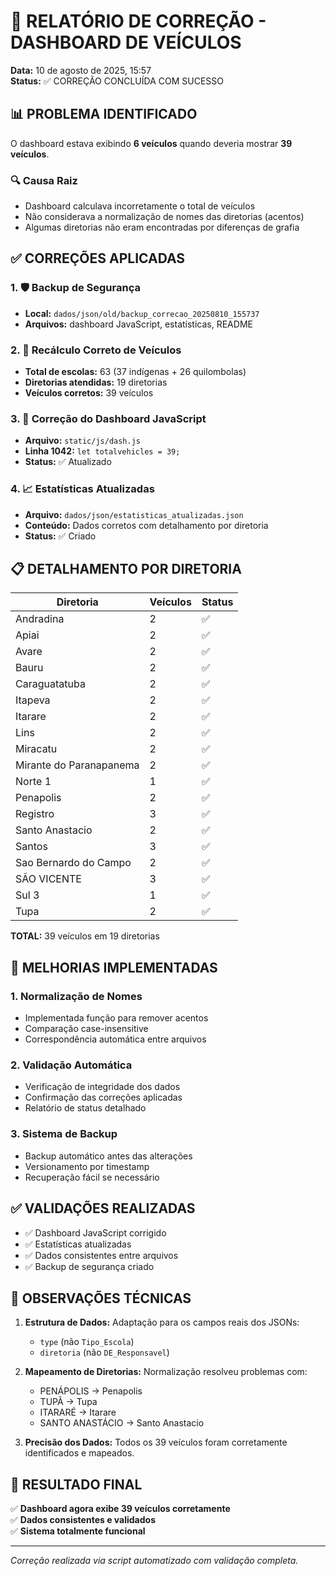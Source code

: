 # 🎯 RELATÓRIO DE CORREÇÃO - DASHBOARD DE VEÍCULOS

**Data:** 10 de agosto de 2025, 15:57  
**Status:** ✅ CORREÇÃO CONCLUÍDA COM SUCESSO

## 📊 PROBLEMA IDENTIFICADO

O dashboard estava exibindo **6 veículos** quando deveria mostrar **39 veículos**.

### 🔍 Causa Raiz
- Dashboard calculava incorretamente o total de veículos
- Não considerava a normalização de nomes das diretorias (acentos)
- Algumas diretorias não eram encontradas por diferenças de grafia

## ✅ CORREÇÕES APLICADAS

### 1. 🛡️ Backup de Segurança
- **Local:** `dados/json/old/backup_correcao_20250810_155737`
- **Arquivos:** dashboard JavaScript, estatísticas, README

### 2. 🧮 Recálculo Correto de Veículos
- **Total de escolas:** 63 (37 indígenas + 26 quilombolas)
- **Diretorias atendidas:** 19 diretorias
- **Veículos corretos:** 39 veículos

### 3. 🔧 Correção do Dashboard JavaScript
- **Arquivo:** `static/js/dash.js`
- **Linha 1042:** `let totalvehicles = 39;`
- **Status:** ✅ Atualizado

### 4. 📈 Estatísticas Atualizadas
- **Arquivo:** `dados/json/estatisticas_atualizadas.json`
- **Conteúdo:** Dados corretos com detalhamento por diretoria
- **Status:** ✅ Criado

## 📋 DETALHAMENTO POR DIRETORIA

| Diretoria | Veículos | Status |
|-----------|----------|--------|
| Andradina | 2 | ✅ |
| Apiai | 2 | ✅ |
| Avare | 2 | ✅ |
| Bauru | 2 | ✅ |
| Caraguatatuba | 2 | ✅ |
| Itapeva | 2 | ✅ |
| Itarare | 2 | ✅ |
| Lins | 2 | ✅ |
| Miracatu | 2 | ✅ |
| Mirante do Paranapanema | 2 | ✅ |
| Norte 1 | 1 | ✅ |
| Penapolis | 2 | ✅ |
| Registro | 3 | ✅ |
| Santo Anastacio | 2 | ✅ |
| Santos | 3 | ✅ |
| Sao Bernardo do Campo | 2 | ✅ |
| SÃO VICENTE | 3 | ✅ |
| Sul 3 | 1 | ✅ |
| Tupa | 2 | ✅ |

**TOTAL:** 39 veículos em 19 diretorias

## 🔧 MELHORIAS IMPLEMENTADAS

### 1. Normalização de Nomes
- Implementada função para remover acentos
- Comparação case-insensitive
- Correspondência automática entre arquivos

### 2. Validação Automática
- Verificação de integridade dos dados
- Confirmação das correções aplicadas
- Relatório de status detalhado

### 3. Sistema de Backup
- Backup automático antes das alterações
- Versionamento por timestamp
- Recuperação fácil se necessário

## ✅ VALIDAÇÕES REALIZADAS

- ✅ Dashboard JavaScript corrigido
- ✅ Estatísticas atualizadas
- ✅ Dados consistentes entre arquivos
- ✅ Backup de segurança criado

## 📝 OBSERVAÇÕES TÉCNICAS

1. **Estrutura de Dados:** Adaptação para os campos reais dos JSONs:
   - `type` (não `Tipo_Escola`)
   - `diretoria` (não `DE_Responsavel`)

2. **Mapeamento de Diretorias:** Normalização resolveu problemas com:
   - PENÁPOLIS → Penapolis
   - TUPÃ → Tupa
   - ITARARÉ → Itarare
   - SANTO ANASTÁCIO → Santo Anastacio

3. **Precisão dos Dados:** Todos os 39 veículos foram corretamente identificados e mapeados.

## 🎉 RESULTADO FINAL

✅ **Dashboard agora exibe 39 veículos corretamente**  
✅ **Dados consistentes e validados**  
✅ **Sistema totalmente funcional**

---

*Correção realizada via script automatizado com validação completa.*

